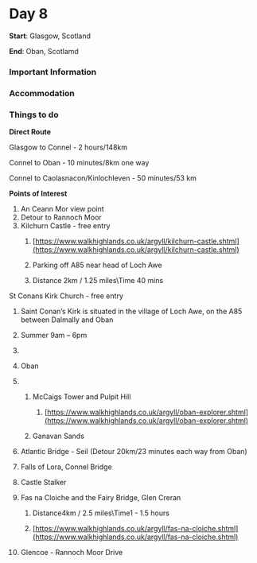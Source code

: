 # Day 8

**Start**: Glasgow, Scotland

**End**: Oban, Scotlamd

### Important Information

### Accommodation

### Things to do

**Direct Route**

Glasgow to Connel - 2 hours/148km

Connel to Oban - 10 minutes/8km one way

Connel to Caolasnacon/Kinlochleven - 50 minutes/53 km

**Points of Interest**

1. An Ceann Mor view point
2. Detour to Rannoch Moor
3. Kilchurn Castle - free entry  
   1. [https://www.walkhighlands.co.uk/argyll/kilchurn-castle.shtml](https://www.walkhighlands.co.uk/argyll/kilchurn-castle.shtml)

   1. Parking off A85 near head of Loch Awe

   2. Distance 2km / 1.25 miles\Time 40 mins

St Conans Kirk Church - free entry  
1. Saint Conan’s Kirk is situated in the village of Loch Awe, on the A85 between Dalmally and Oban

1. Summer 9am – 6pm
2. 
3. Oban

4. 1. McCaigs Tower and Pulpit Hill

      1. [https://www.walkhighlands.co.uk/argyll/oban-explorer.shtml](https://www.walkhighlands.co.uk/argyll/oban-explorer.shtml)

   2. Ganavan Sands
5. Atlantic Bridge - Seil \(Detour 20km/23 minutes each way from Oban\)

6. Falls of Lora, Connel Bridge

7. Castle Stalker

8. Fas na Cloiche and the Fairy Bridge, Glen Creran

   1. Distance4km / 2.5 miles\Time1 - 1.5 hours

   2. [https://www.walkhighlands.co.uk/argyll/fas-na-cloiche.shtml](https://www.walkhighlands.co.uk/argyll/fas-na-cloiche.shtml)

9. Glencoe - Rannoch Moor Drive

